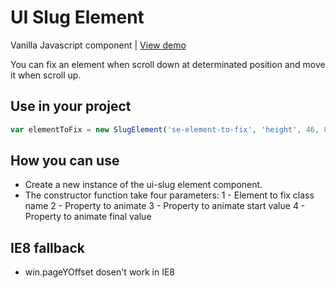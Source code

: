 UI Slug Element
===========
Vanilla Javascript component | [View demo](http://ibarbieri.github.io/ui-slug_element/)

You can fix an element when scroll down at determinated position and move it when scroll up.

## Use in your project
```javascript
var elementToFix = new SlugElement('se-element-to-fix', 'height', 46, 84);
```

## How you can use
- Create a new instance of the ui-slug element component.
- The constructor function take four parameters:
	1 - Element to fix class name
	2 - Property to animate
	3 - Property to animate start value
	4 - Property to animate final value


## IE8 fallback
- win.pageYOffset dosen't work in IE8
